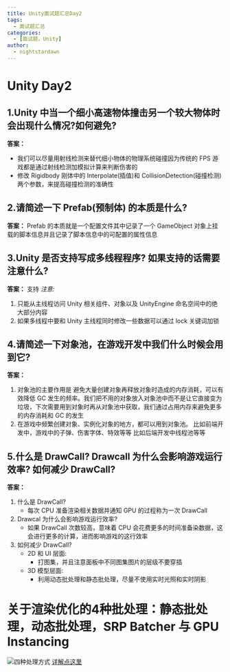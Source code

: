 ```yaml
---
title: Unity面试题汇总Day2
tags:
  - 面试题汇总
categories:
  - [面试题，Unity]
author:
  - nightstardawn
---
```


# Unity Day2

## 1.Unity 中当一个细小高速物体撞击另一个较大物体时会出现什么情况?如何避免?

**答案：**

- 我们可以尽量用射线检测来替代细小物体的物理系统碰撞因为传统的 FPS 游戏都是通过射线检测加模拟计算来判断伤害的
- 修改 Rigidbody 刚体中的 Interpolate(插值)和 CollisionDetection(碰撞检测)两个参数，来提高碰撞检测的准确性

## 2.请简述一下 Prefab(预制体) 的本质是什么?

**答案：**
Prefab 的本质就是一个配置文件其中记录了一个 GameObject 对象上挂载的脚本信息并且记录了脚本信息中的可配置的属性信息

## 3.Unity 是否支持写成多线程程序? 如果支持的话需要注意什么?

**答案：**
支持
_注意:_

1. 只能从主线程访问 Unity 相关组件、对象以及 UnityEngine 命名空间中的绝大部分内容
2. 如果多线程中要和 Unity 主线程同时修改一些数据可以通过 lock 关键词加锁

## 4.请简述一下对象池，在游戏开发中我们什么时候会用到它?

**答案：**

1.  对象池的主要作用是 避免大量创建对象再释放对象时造成的内存消耗，可以有效降低 GC 发生的频率。我们把不用的对象放入对象池中而不是让它直接变为垃圾，下次需要用到对象时再从对象池中获取，我们通过占用内存来避免更多的内存消耗和 GC 的发生
2.  在游戏中频繁创建对象、实例化对象的地方，都可以用到对象池。
    比如前端开发中，游戏中的子弹、伤害字体、特效等等
    比如后端开发中线程池等等

## 5.什么是 DrawCall? Drawcall 为什么会影响游戏运行效率? 如何减少 DrawCall?

**答案：**

1. 什么是 DrawCall?
   - 每次 CPU 准备渲染相关数据并通知 GPU 的过程称为一次 DrawCall
2. Drawcal 为什么会影响游戏运行效率?
   - 如果 DrawCall 次数较高，意味着 CPU 会花费更多的时间准备染数据，这会进行更多的计算，进而影响游戏的这行效率
3. 如何减少 DrawCall?
   - 2D 和 UI 层面:
      - 打图集，并且注意面板中不同图集图片的层级不要穿插
   - 3D 模型层面:
      - 利用动态批处理和静态批处理，尽量不使用实时光照和实时阴影


# 关于渲染优化的4种批处理：静态批处理，动态批处理，SRP Batcher 与 GPU Instancing
![四种处理方式](https://s2.loli.net/2025/03/01/sRzrwl28Sp3IZQm.png)
[详解点这里](https://zhuanlan.zhihu.com/p/432223843)